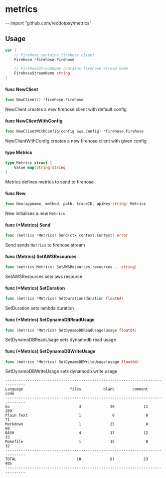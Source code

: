 # metrics
--
    import "github.com/reddotpay/metrics"


## Usage

```go
var (
	// Firehose contains firehose client
	Firehose *firehose.Firehose

	// FirehoseStreamName contains firehose stream name
	FirehoseStreamName string
)
```

#### func  NewClient

```go
func NewClient() *firehose.Firehose
```
NewClient creates a new firehose client with default config

#### func  NewClientWithConfig

```go
func NewClientWithConfig(config aws.Config) *firehose.Firehose
```
NewClientWithConfig creates a new firehose client with given config

#### type Metrics

```go
type Metrics struct {
	Value map[string]string
}
```

Metrics defines metrics to send to firehose

#### func  New

```go
func New(appname, method, path, traceID, apiKey string) Metrics
```
New initialises a new `Metrics`

#### func (*Metrics) Send

```go
func (metrics *Metrics) Send(ctx context.Context) error
```
Send sends `Metrics` to firehose stream

#### func (Metrics) SetAWSResources

```go
func (metrics Metrics) SetAWSResources(resources ...string)
```
SetAWSResources sets aws resource

#### func (*Metrics) SetDuration

```go
func (metrics *Metrics) SetDuration(duration float64)
```
SetDuration sets lambda duration

#### func (*Metrics) SetDynamoDBReadUsage

```go
func (metrics *Metrics) SetDynamoDBReadUsage(usage float64)
```
SetDynamoDBReadUsage sets dynamodb read usage

#### func (*Metrics) SetDynamoDBWriteUsage

```go
func (metrics *Metrics) SetDynamoDBWriteUsage(usage float64)
```
SetDynamoDBWriteUsage sets dynamodb write usage


```
-------------------------------------------------------------------------------
Language                     files          blank        comment           code
-------------------------------------------------------------------------------
Go                               3             30             11            209
Plain Text                       1              0              0             71
Markdown                         1             25              0             60
BASH                             4             17             12             33
Makefile                         1             15              0             32
-------------------------------------------------------------------------------
TOTAL                           10             87             23            405
-------------------------------------------------------------------------------
```